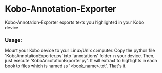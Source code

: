 # Kobo-Annotation-Exporter

Kobo-Annotation-Exporter exports texts you highlighted in your Kobo device. 

### Usage:
Mount your Kobo device to your Linux/Unix computer. Copy the python file 'KoboAnnotationExporter.py' into 'annotations' folder in your device. Then, just execute 'KoboAnnotationExporter.py'. It will extract to highlights in each book to files which is named as '<book_name>.txt'. That's it.
